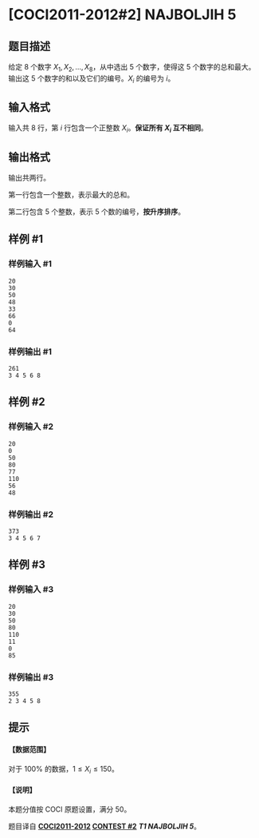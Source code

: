 # [COCI2011-2012#2] NAJBOLJIH 5

## 题目描述

给定 $8$ 个数字 $X_1,X_2,...,X_8$，从中选出 $5$ 个数字，使得这 $5$ 个数字的总和最大。输出这 $5$ 个数字的和以及它们的编号。$X_i$ 的编号为 $i$。

## 输入格式

输入共 $8$ 行，第 $i$ 行包含一个正整数 $X_i$。**保证所有 $X_i$ 互不相同**。

## 输出格式

输出共两行。

第一行包含一个整数，表示最大的总和。

第二行包含 $5$ 个整数，表示 $5$ 个数的编号，**按升序排序**。

## 样例 #1

### 样例输入 #1
```
20
30
50
48
33
66
0
64
```

### 样例输出 #1

```
261
3 4 5 6 8
```

## 样例 #2

### 样例输入 #2
```
20
0
50
80
77
110
56
48
```

### 样例输出 #2

```
373
3 4 5 6 7
```

## 样例 #3

### 样例输入 #3
```
20
30
50
80
110
11
0
85
```

### 样例输出 #3

```
355
2 3 4 5 8
```

## 提示

#### 【数据范围】

对于 $100\%$ 的数据，$1 \le X_i \le 150$。

#### 【说明】

本题分值按 COCI 原题设置，满分 $50$。

题目译自 **[COCI2011-2012](https://hsin.hr/coci/archive/2011_2012/) [CONTEST #2](https://hsin.hr/coci/archive/2011_2012/contest2_tasks.pdf)** ___T1 NAJBOLJIH 5___。
